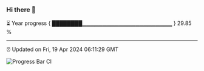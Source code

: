 ### Hi there 👋

⏳ Year progress { ████████▁▁▁▁▁▁▁▁▁▁▁▁▁▁▁▁▁▁▁▁▁▁ } 29.85 %

---

⏰ Updated on Fri, 19 Apr 2024 06:11:29 GMT

![Progress Bar CI](https://github.com/Shyam-Makwana/GitHub-Actions-Demo/workflows/Progress%20Bar%20CI/badge.svg)

